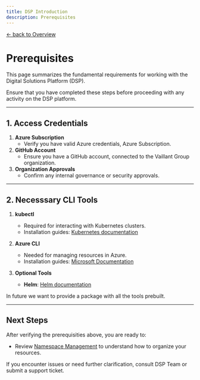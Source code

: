 ```yaml
---
title: DSP Introduction
description: Prerequisites
---
```


[&larr; back to Overview](/dsp)

# Prerequisites

This page summarizes the fundamental requirements for working with the Digital Solutions Platform (DSP).

Ensure that you have completed these steps before proceeding with any activity on the DSP platform.

---

## 1. Access Credentials
1. **Azure Subscription**
    - Verify you have valid Azure credentials, Azure Subscription.
2. **GitHub Account**
    - Ensure you have a GitHub account, connected to the Vaillant Group organization.
3. **Organization Approvals**
    - Confirm any internal governance or security approvals.

---

## 2. Necesssary CLI Tools

1. **kubectl**
    - Required for interacting with Kubernetes clusters.
    - Installation guides: [Kubernetes documentation](https://kubernetes.io/docs/tasks/tools/)

2. **Azure CLI**
    - Needed for managing resources in Azure.
    - Installation guides: [Microsoft Documentation](https://learn.microsoft.com/en-gb/cli/azure/install-azure-cli)

3. **Optional Tools**
    - **Helm**: [Helm documentation](https://helm.sh/docs/intro/install/)

In future we want to provide a package with all the tools prebuilt.

---

## Next Steps

After verifying the prerequisities above, you are ready to:
- Review [Namespace Management](./namespace-management.md) to understand how to organize your resources.

If you encounter issues or need further clarification, consult DSP Team or submit a support ticket.
